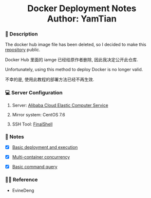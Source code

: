 <h1 align="center">
  Docker Deployment Notes
  <br>
  Author: YamTian
</h1>

### 📜 Description

The docker hub image file has been deleted, so I decided to make this [repository](https://github.com/YamTian/Notes) public.

Docker Hub 里面的 iamge 已经给原作者删除, 因此我决定公开此仓库.

Unfortunately, using this method to deploy Docker is no longer valid.

不幸的是, 使用此教程的部署方法已经不再生效.

### 💻 Server Configuration

1. Server: [Alibaba Cloud Elastic Computer Service](https://www.aliyun.com/product/swas)

2. Mirror system: CentOS 7.6

3. SSH Tool: [FinalShell](http://www.hostbuf.com/t/988.html)

### 📔 Notes

- [x] [Basic deployment and execution](https://github.com/YamTian/Notes/blob/master/Docker/DockerOne.md)

- [x] [Multi-container concurrency](https://github.com/YamTian/Notes/blob/master/Docker/DockerTwo.md)

- [x] [Basic command query](https://github.com/YamTian/Notes/blob/master/Docker/Command.md)

### 👨‍💻 Reference

- EvineDeng
